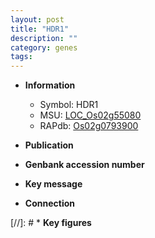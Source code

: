```yaml
---
layout: post
title: "HDR1"
description: ""
category: genes
tags: 
---
```


* **Information**  
    + Symbol: HDR1  
    + MSU: [LOC_Os02g55080](http://rice.uga.edu/cgi-bin/ORF_infopage.cgi?orf=LOC_Os02g55080)  
    + RAPdb: [Os02g0793900](http://rapdb.dna.affrc.go.jp/viewer/gbrowse_details/irgsp1?name=Os02g0793900)  

* **Publication**  

* **Genbank accession number**  

* **Key message**  

* **Connection**  

[//]: # * **Key figures**  


